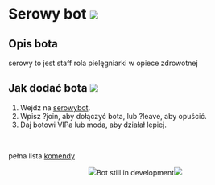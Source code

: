 
# Serowy bot <img src="https://cdn.7tv.app/emote/63642e86f3bf5ec8e10c8db5/1x.webp">


## Opis bota
serowy to jest staff rola pielęgniarki w opiece zdrowotnej

## Jak dodać bota <img src="https://cdn.7tv.app/emote/6155614b20eaf897465af006/1x.webp">
1. Wejdź na <a href="https://www.twitch.tv/serowybot" target="_blank">serowybot</a>.
2. Wpisz ?join, aby dołączyć bota, lub ?leave, aby opuścić.
3. Daj botowi VIPa lub moda, aby działał lepiej.
<br>
<p>pełna lista <a href="https://github.com/JerzukRes/serowybot/wiki">komendy</a></p>



<p align="center"> <img src="https://cdn.7tv.app/emote/64146d94f65a1077056f6b50/2x.webp">Bot still in development<img src="https://cdn.7tv.app/emote/64146d94f65a1077056f6b50/2x.webp"></p>
